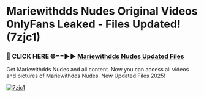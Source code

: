 # Mariewithdds Nudes Original Videos 0nlyFans Leaked - Files Updated! (7zjc1)

<h3>🔴 CLICK HERE 🌐==►► <a href="https://tinyurl.com/2jnfzry5" rel="nofollow">Mariewithdds Nudes Updated Files</a></h3>

Get Mariewithdds Nudes and all content. Now you can access all videos and pictures of Mariewithdds Nudes. New Updated Files 2025!

[![7zjc1](https://i.imgur.com/GyGTBgg.gif)](https://tinyurl.com/2jnfzry5)
